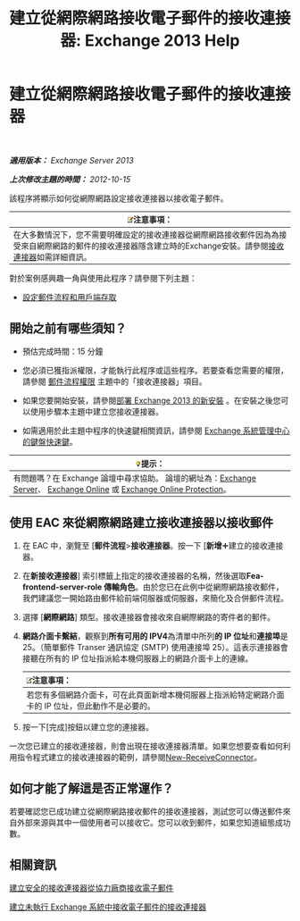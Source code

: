 ﻿---
title: '建立從網際網路接收電子郵件的接收連接器: Exchange 2013 Help'
TOCTitle: 建立從網際網路接收電子郵件的接收連接器
ms:assetid: 534bbd32-a0db-4d50-9579-4933b156d7b3
ms:mtpsurl: https://technet.microsoft.com/zh-tw/library/JJ657447(v=EXCHG.150)
ms:contentKeyID: 50473117
ms.date: 05/21/2018
mtps_version: v=EXCHG.150
ms.translationtype: MT
---

# 建立從網際網路接收電子郵件的接收連接器

 

_**適用版本：** Exchange Server 2013_

_**上次修改主題的時間：** 2012-10-15_

該程序將顯示如何從網際網路設定接收連接器以接收電子郵件。

<table>
<thead>
<tr class="header">
<th><img src="images/Bb124558.note(EXCHG.150).gif" title="注意事項" alt="注意事項" />注意事項：</th>
</tr>
</thead>
<tbody>
<tr class="odd">
<td>在大多數情況下，您不需要明確設定的接收連接器從網際網路接收郵件因為為接受來自網際網路的郵件的接收連接器隱含建立時的Exchange安裝。請參閱<a href="receive-connectors-exchange-2013-help.md">接收連接器</a>如需詳細資訊。</td>
</tr>
</tbody>
</table>


對於案例感興趣一角與使用此程序？請參閱下列主題：

  - [設定郵件流程和用戶端存取](configure-mail-flow-and-client-access-exchange-2013-help.md)

## 開始之前有哪些須知？

  - 預估完成時間：15 分鐘

  - 您必須已獲指派權限，才能執行此程序或這些程序。若要查看您需要的權限，請參閱 [郵件流程權限](mail-flow-permissions-exchange-2013-help.md) 主題中的「接收連接器」項目。

  - 如果您要開始安裝，請參閱[部署 Exchange 2013 的新安裝](deploy-a-new-installation-of-exchange-2013-exchange-2013-help.md) 。在安裝之後您可以使用步驟本主題中建立您接收連接器。

  - 如需適用於此主題中程序的快速鍵相關資訊，請參閱 [Exchange 系統管理中心的鍵盤快速鍵](keyboard-shortcuts-in-the-exchange-admin-center-exchange-online-protection-help.md)。

<table>
<thead>
<tr class="header">
<th><img src="images/Bb124558.tip(EXCHG.150).gif" title="提示" alt="提示" />提示：</th>
</tr>
</thead>
<tbody>
<tr class="odd">
<td>有問題嗎？在 Exchange 論壇中尋求協助。 論壇的網址為：<a href="https://go.microsoft.com/fwlink/p/?linkid=60612">Exchange Server</a>、 <a href="https://go.microsoft.com/fwlink/p/?linkid=267542">Exchange Online</a> 或 <a href="https://go.microsoft.com/fwlink/p/?linkid=285351">Exchange Online Protection</a>。</td>
</tr>
</tbody>
</table>


## 使用 EAC 來從網際網路建立接收連接器以接收郵件

1.  在 EAC 中，瀏覽至 \[**郵件流程**\>**接收連接器**。按一下 \[**新增**![加入圖示](images/JJ218640.c1e75329-d6d7-4073-a27d-498590bbb558(EXCHG.150).gif "加入圖示")建立的接收連接器。

2.  在**新接收連接器**\] 索引標籤上指定的接收連接器的名稱，然後選取**Fea-frontend-server-role 傳輸角色**。由於您已在此例中從網際網路接收郵件，我們建議您一開始路由郵件給前端伺服器或伺服器，來簡化及合併郵件流程。

3.  選擇 \[**網際網路**\] 類型。接收連接器會接收來自網際網路的寄件者的郵件。

4.  **網路介面卡繫結**，觀察到**所有可用的 IPV4**為清單中所列**的 IP 位址**和**連接埠**是 25。（簡單郵件 Transer 通訊協定 (SMTP) 使用連接埠 25）。這表示連接器會接聽在所有的 IP 位址指派給本機伺服器上的網路介面卡上的連線。
    
    <table>
    <thead>
    <tr class="header">
    <th><img src="images/Bb124558.note(EXCHG.150).gif" title="注意事項" alt="注意事項" />注意事項：</th>
    </tr>
    </thead>
    <tbody>
    <tr class="odd">
    <td>若您有多個網路介面卡，可在此頁面新增本機伺服器上指派給特定網路介面卡的 IP 位址，但此動作不是必要的。</td>
    </tr>
    </tbody>
    </table>


5.  按一下\[完成\]按鈕以建立您的連接器。

一次您已建立的接收連接器，則會出現在接收連接器清單。如果您想要查看如何利用指令程式建立的接收連接器的範例，請參閱[New-ReceiveConnector](https://technet.microsoft.com/zh-tw/library/bb125139\(v=exchg.150\))。

## 如何才能了解這是否正常運作？

若要確認您已成功建立從網際網路接收郵件的接收連接器，測試您可以傳送郵件來自外部來源與其中一個使用者可以接收它。您可以收到郵件，如果您知道組態成功數。

## 相關資訊

[建立安全的接收連接器從協力廠商接收電子郵件](create-a-secure-receive-connector-to-receive-email-from-a-partner-exchange-2013-help.md)

[建立未執行 Exchange 系統中接收電子郵件的接收連接器](create-a-receive-connector-to-receive-email-from-a-system-not-running-exchange-exchange-2013-help.md)

